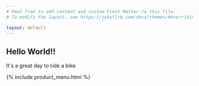 ```yaml
---
# Feel free to add content and custom Front Matter to this file.
# To modify the layout, see https://jekyllrb.com/docs/themes/#overriding-theme-defaults

layout: default
---
```


<section class="section">
    <div class="container">
        <h1 class="title">
            Hello World‼
        </h1>
        <p class="subtitle">
            It's a great day to ride a bike
        </p>
{% include product_menu.html %}
    </div>
</section>